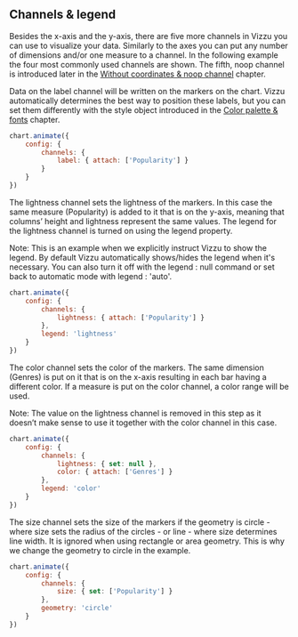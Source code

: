 ## Channels & legend

Besides the x-axis and the y-axis, there are five more channels in Vizzu you can 
use to visualize your data. Similarly to the axes you can put any number of 
dimensions and/or one measure to a channel. In the following example the four 
most commonly used channels are shown. The fifth, noop channel is introduced 
later in the [Without coordinates & noop channel](#chapter-0.11) chapter.

Data on the label channel will be written on the markers on the chart. Vizzu 
automatically determines the best way to position these labels, but you can set 
them differently with the style object introduced in the 
[Color palette & fonts](#chapter-0.12) chapter.

```javascript { "title": "Label" }
chart.animate({
	config: {
		channels: {
			label: { attach: ['Popularity'] }
		}
	}
})
```

The lightness channel sets the lightness of the markers. In this case the same 
measure (Popularity) is added to it that is on the y-axis, meaning that columns’ 
height and lightness represent the same values. The legend for the lightness 
channel is turned on using the legend property. 

Note: This is an example when we explicitly instruct Vizzu to show the legend. 
By default Vizzu automatically shows/hides the legend when it's necessary. 
You can also turn it off with the legend : null command or set back to automatic 
mode with legend : 'auto'.

```javascript { "title": "Lightness - legend on" }
chart.animate({
	config: {
		channels: {
			lightness: { attach: ['Popularity'] }
		},
		legend: 'lightness'
	}
})
```

The color channel sets the color of the markers. The same dimension (Genres) is 
put on it that is on the x-axis resulting in each bar having a different color. 
If a measure is put on the color channel, a color range will be used.

Note: The value on the lightness channel is removed in this step as it doesn’t 
make sense to use it together with the color channel in this case.

```javascript { "title": "Color " }
chart.animate({
	config: {
		channels: {
			lightness: { set: null },
			color: { attach: ['Genres'] }
		},
		legend: 'color'
	}
})
```

The size channel sets the size of the markers if the geometry is circle - where 
size sets the radius of the circles - or line - where size determines line 
width. It is ignored when using rectangle or area geometry. This is why we 
change the geometry to circle in the example.

```javascript { "title": "Size - change of geometry required " }
chart.animate({
	config: {
		channels: {
			size: { set: ['Popularity'] }
		},
		geometry: 'circle'
	}
})
```
